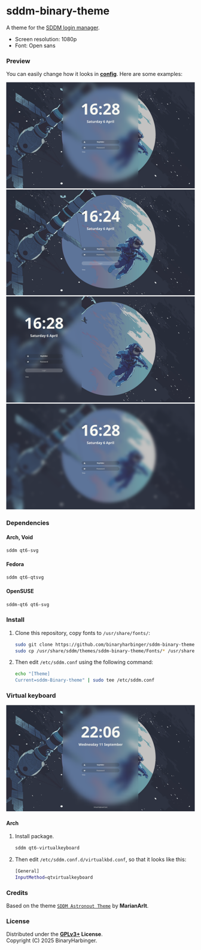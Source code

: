 # sddm-binary-theme

A theme for the [SDDM login manager](https://github.com/sddm/sddm).

- Screen resolution: 1080p
- Font: Open sans

### Preview

You can easily change how it looks in **[config](./Themes/theme1.conf)**. 
Here are some examples:

![Preview](./Previews/preview1.png)
![Preview](./Previews/preview2.png)
![Preview](./Previews/preview3.png)
![Preview](./Previews/preview4.png)

### Dependencies

#### Arch, Void
```sh
sddm qt6-svg
```
#### Fedora
```sh
sddm qt6-qtsvg
```
#### OpenSUSE
```sh
sddm-qt6 qt6-svg
```

### Install

1. Clone this repository, copy fonts to `/usr/share/fonts/`:

   ```sh
   sudo git clone https://github.com/binaryharbinger/sddm-binary-theme.git /usr/share/sddm/themes/sddm-binary-theme
   sudo cp /usr/share/sddm/themes/sddm-binary-theme/Fonts/* /usr/share/fonts/
   ```

2. Then edit `/etc/sddm.conf` using the following command:

    ```sh
    echo "[Theme]
    Current=sddm-Binary-theme" | sudo tee /etc/sddm.conf
    ```


### Virtual keyboard

![Preview](./Previews/preview5.png)

#### Arch
1. Install package.
    ```sh
    sddm qt6-virtualkeyboard
    ```

2. Then edit `/etc/sddm.conf.d/virtualkbd.conf`, so that it looks like this:

    ```sh
    [General]
    InputMethod=qtvirtualkeyboard
    ```

### Credits

Based on the theme [`SDDM Astronout Theme`](https://github.com/kittydev/sddm-astronout-theme) by **MarianArlt**.

### License

Distributed under the **[GPLv3+](https://www.gnu.org/licenses/gpl-3.0.html) License**.    
Copyright (C) 2025 BinaryHarbinger.
